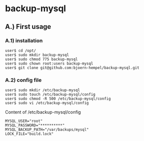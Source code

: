 # backup-mysql

## A.) First usage

### A.1) installation

```
user$ cd /opt/
user$ sudo mkdir backup-mysql
user$ sudo chmod 775 backup-mysql
user$ sudo chown root:users backup-mysql
user$ git clone git@github.com:bjoern-hempel/backup-mysql.git
```

### A.2) config file

```
user$ sudo mkdir /etc/backup-mysql
user$ sudo touch /etc/backup-mysql/config
user$ sudo chmod -R 500 /etc/backup-mysql/config
user$ sudo vi /etc/backup-mysql/config
```

Content of /etc/backup-mysql/config

```
MYSQL_USER="root"
MYSQL_PASSWORD="**********"
MYSQL_BACKUP_PATH="/var/backups/mysql"
LOCK_FILE="build.lock"
```
